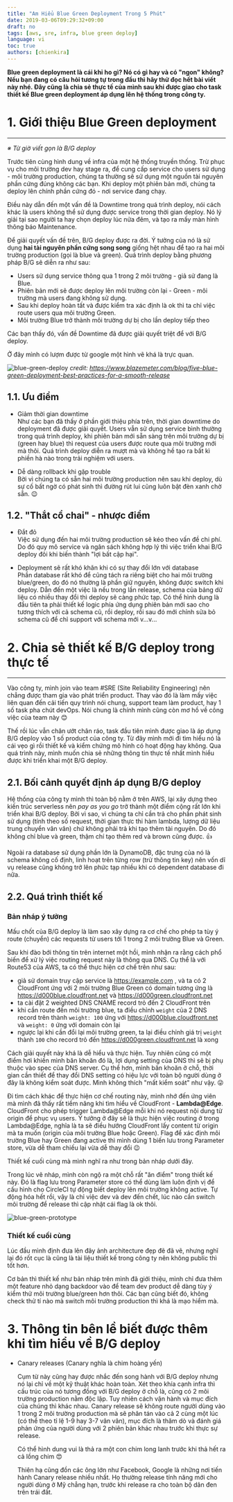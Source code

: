```yaml
---
title: "Am Hiểu Blue Green Deployment Trong 5 Phút"
date: 2019-03-06T09:29:32+09:00
draft: no
tags: [aws, sre, infra, blue green deploy]
language: vi
toc: true
authors: [chienkira]
---
```


**Blue green deployment là cái khỉ ho gì? Nó có gì hay và có "ngon" không?**
**Nếu bạn đang có câu hỏi tương tự trong đầu thì hãy thử đọc hết bài viết này nhé. Đây cũng là chia sẻ thực tế của mình sau khi được giao cho task thiết kế Blue green deployment áp dụng lên hệ thống trong công ty.**

# 1. Giới thiệu Blue Green deployment
---
  *※ Từ giờ viết gọn là B/G deploy*

Trước tiên cùng hình dung về infra của một hệ thống truyền thống. Trừ phục vụ cho môi trường dev hay stage ra, để cung cấp service cho users sử dụng - môi trường production, chúng ta thường sẽ sử dụng một nguồn tài nguyên phần cứng đúng không các bạn. Khi deploy một phiên bản mới, chúng ta deploy lên chính phần cứng đó - nơi service đang chạy.

Điều này dẫn đến một vấn đề là Downtime trong quá trình deploy, nói cách khác là users không thể sử dụng được service trong thời gian deploy. Nó lý giải tại sao người ta hay chọn deploy lúc nửa đêm, và tạo ra mấy màn hình thông báo Maintenance.

Để giải quyết vấn đề trên, B/G deploy được ra đời. Ý tưởng của nó là sử dụng **hai tài nguyên phần cứng song song** giống hệt nhau để tạo ra hai môi trường production (gọi là blue và green). Quá trình deploy bằng phương pháp B/G sẽ diễn ra như sau:

* Users sử dụng service thông qua 1 trong 2 môi trường - giả sử đang là Blue.
* Phiên bản mới sẽ được deploy lên môi trường còn lại - Green - môi trường mà users đang không sử dụng.
* Sau khi deploy hoàn tất và được kiểm tra xác định là ok thì ta chỉ việc route users qua môi trường Green.
* Môi trường Blue trở thành môi trường dự bị cho lần deploy tiếp theo

Các bạn thấy đó, vấn đề Downtime đã được giải quyết triệt để với B/G deploy.

Ở đây mình có lượm được từ google một hình vẽ khá là trực quan.

![blue-green-deploy](/blog/images/bluegreen_deploy1.png)
*credit: https://www.blazemeter.com/blog/five-blue-green-deployment-best-practices-for-a-smooth-release*

## 1.1. Ưu điểm

* Giảm thời gian downtime  
  Như các bạn đã thấy ở phần giới thiệu phía trên, thời gian downtime do deployment đã được giải quyết. Users vẫn sử dụng service bình thường trong quá trình deploy, khi phiên bản mới sẵn sàng trên môi trường dự bị (green hay blue) thì request của users được route qua môi trường mới mà thôi. Quá trình deploy diễn ra mượt mà và không hề tạo ra bất kì phiền hà nào trong trải nghiệm với users.

* Dễ dàng rollback khi gặp trouble  
  Bời vì chúng ta có sẵn hai môi trường production nên sau khi deploy, dù sự cố bất ngờ có phát sinh thì đường rút lui cũng luôn bật đèn xanh chờ sẵn. :wink:

## 1.2. "Thắt cổ chai" - nhược điểm

* Đắt đỏ  
  Việc sử dụng đến hai môi trường production sẽ kéo theo vấn đề chi phí. Do đó quy mô service và ngân sách không hợp lý thì việc triển khai B/G deploy đôi khi biến thành "lợi bất cập hại".

* Deployment sẽ rất khó khăn khi có sự thay đổi lớn với database  
  Phần database rất khó để cũng tách ra riêng biệt cho hai môi trường blue/green, do đó nó thường là phần giữ nguyên, không được switch khi deploy. Dẫn đến một việc là nếu trong lần release, schema của bảng dữ liệu có nhiều thay đổi thì deploy sẽ càng phức tạp. Có thể hình dung là đầu tiên ta phải thiết kế logic phía ứng dụng phiên bản mới sao cho tương thích với cả schema cũ, rồi deploy, rồi sau đó mới chỉnh sửa bỏ schema cũ để chỉ support với schema mới v...v...

# 2. Chia sẻ thiết kế B/G deploy trong thực tế
---

Vào công ty, mình join vào team #SRE (Site Reliability Engineering) nên chẳng được tham gia vào phát triển product. Thay vào đó là làm mấy việc liên quan đến cải tiến quy trình nói chung, support team làm product, hay 1 số task pha chút devOps. Nói chung là chính mình cũng còn mơ hồ về công việc của team này :blush:

Thế rồi lúc vẫn chân ướt chân ráo, task đầu tiên mình được giao là áp dụng B/G deploy vào 1 số product của công ty. Từ đây mình mới đi tìm hiểu nó là cái vẹo gì rồi thiết kế và kiểm chứng mô hình có hoạt động hay không. Qua quá trình này, mình muốn chia sẻ những thông tin thực tế nhất mình hiểu được khi triển khai một B/G deploy.

## 2.1. Bối cảnh quyết định áp dụng B/G deploy

Hệ thống của công ty mình thì toàn bộ nằm ở trên AWS, lại xây dựng theo kiến trúc serverless nên *pay as you go* trở thành một điểm cộng rất lớn khi triển khai B/G deploy. Bởi vì sao, vì chúng ta chỉ cần trả cho phần phát sinh sử dụng (tính theo số request, thời gian thực thi hàm lambda, lượng dữ liệu trung chuyển vân vân) chứ không phải trả khi tạo thêm tài nguyên. Do đó không chỉ blue và green, thậm chí tạo thêm red và brown cũng được. :thumbsup:

Ngoài ra database sử dụng phần lớn là DynamoDB, đặc trưng của nó là schema không cố định, linh hoạt trên từng row (trừ thông tin key) nên vốn dĩ vụ release cũng không trở lên phức tạp nhiều khi có dependent database đi nữa.

## 2.2. Quá trình thiết kế 

### Bản nháp ý tưởng

Mấu chốt của B/G deploy là làm sao xây dựng ra cơ chế cho phép ta tùy ý route (chuyển) các requests từ users tới 1 trong 2 môi trường Blue và Green.

Sau khi đào bới thông tin trên internet một hồi, mình nhận ra rằng cách phổ biến để xử lý việc routing request này là thông qua DNS. Cụ thể là với Route53 của AWS, ta có thể thực hiện cơ chế trên như sau:
- giả sử domain truy cập service là https://example.com , và ta có 2 CloudFront ứng với 2 môi trường Blue Green có domain tương ứng là https://d000blue.cloudfront.net và https://d000green.cloudfront.net
- ta cài đặt 2 weighted DNS CNAME record trỏ đến 2 CloudFront trên
- khi cần route đến môi trường blue, ta điều chỉnh `weight` của 2 DNS record trên thành `weight: 100` ứng với https://d000blue.cloudfront.net và `weight: 0` ứng với domain còn lại
- ngược lại khi cần đổi lại môi trường green, ta lại điều chỉnh giá trị `weight` thành `100` cho record trỏ đến https://d000green.cloudfront.net là xong

Cách giải quyết này khá là dễ hiểu và thực hiện. Tuy nhiên cũng có một điểm hơi khiến mình băn khoăn đó là, lợi dụng setting của DNS thì sẽ bị phụ thuộc vào spec của DNS server. Cụ thể hơn, mình băn khoăn ở chỗ, thời gian cần thiết để thay đổi DNS setting có hiệu lực với toàn bộ người dùng ở đây là không kiểm soát được. Mình không thích "mất kiểm soát" như vậy. :stuck_out_tongue_winking_eye:

Đi tìm cách khác để thực hiện cơ chế routing này, mình nhớ đến ứng viên mà mình đã thấy rất tiềm năng khi tìm hiểu về CloudFront - **Lambda@Edge**. CloudFront cho phép trigger Lambda@Edge mỗi khi nó request nội dung từ origin để phục vụ users. Ý tưởng ở đây sẽ là thực hiện việc routing ở trong Lambda@Edge, nghĩa là ta sẽ điều hướng CloudFront lấy content từ origin mà ta muốn (origin của môi trường Blue hoặc Green). Flag để xác định môi trường Blue hay Green đang active thì mình dùng 1 biến lưu trong Parameter store, vừa dễ tham chiếu lại vừa dễ thay đổi :wink:

Thiết kế cuối cùng mà mình nghĩ ra như trong bản nháp dưới đây.

Trong lúc vẽ nháp, mình còn ngộ ra một chỗ rất "ăn điểm" trong thiết kế này. Đó là flag lưu trong Parameter store có thể dùng làm luôn định vị để cấu hình cho CircleCI tự động biết deploy lên môi trường không active. Tự động hóa hết rồi, vậy là chỉ việc dev và dev đến chết, lúc nào cần switch môi trường để release thì cập nhật cái flag là ok thôi.

![blue-green-prototype](/blog/images/bluegreen_deploy_draft1.jpg)

### Thiết kế cuối cùng

Lúc đầu mình định đưa lên đây ảnh architecture đẹp đẽ đã vẽ, nhưng nghĩ lại đó rốt cục là cũng là tài liệu thiết kế trong công ty nên không public thì tốt hơn.

Cơ bản thì thiết kế như bản nháp trên mình đã giới thiệu, mình chỉ đưa thêm một feature nhỏ dạng backdoor vào để team dev product dễ dàng tùy ý kiểm thử môi trường blue/green hơn thôi. Các bạn cũng biết đó, không check thử tí nào mà switch môi trường production thì khá là mạo hiểm mà.

# 3. Thông tin bên lề biết được thêm khi tìm hiểu về B/G deploy

* Canary releases (Canary nghĩa là chim hoàng yến)

  Cụm từ này cũng hay được nhắc đến song hành với B/G deploy nhưng nó lại chỉ về một kỹ thuật khác hoàn toàn. 
  Xét theo khía cạnh infra thì cấu trúc của nó tương đồng với B/G deploy ở chỗ là, cũng có 2 môi trường production nằm độc lập. Tuy nhiên cách vận hành và mục đích của chúng thì khác nhau. Canary release sẽ không route người dùng vào 1 trong 2 môi trường production mà sẽ phân tán vào cả 2 cùng một lúc (có thể theo tỉ lệ 1-9 hay 3-7 vân vân), mục đích là thăm dò và đánh giá phản ứng của người dùng với 2 phiên bản khác nhau trước khi thực sự release.
  
  Có thể hình dung vui là thả ra một con chim long lanh trước khi thả hết ra cả lồng chim :heart_eyes:

  Thiên hạ cũng đồn các ông lớn như Facebook, Google là những nơi tiến hành Canary release nhiều nhất. Họ thường release tính năng mới cho người dùng ở Mỹ chẳng hạn, trước khi release ra cho toàn bộ dân đen trên trái đất. 
